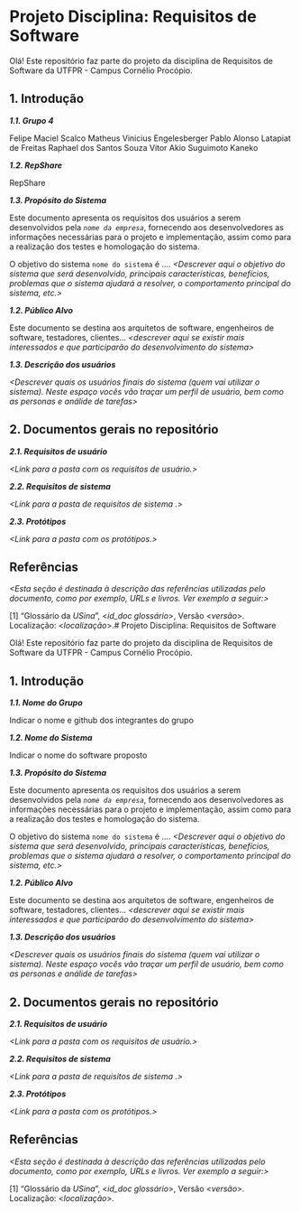 
# Projeto Disciplina: Requisitos de Software

[](https://github.com/RepShare-Ltda/requisitos-software#projeto-disciplina-requisitos-de-software)

Olá! Este repositório faz parte do projeto da disciplina de Requisitos de Software da UTFPR - Campus Cornélio Procópio.

## 1. Introdução

[](https://github.com/RepShare-Ltda/requisitos-software#1-introdução)

_**1.1. Grupo 4**_

Felipe Maciel Scalco
Matheus Vinicius Engelesberger
Pablo Alonso Latapiat de Freitas
Raphael dos Santos Souza
Vitor Akio Suguimoto Kaneko

_**1.2. RepShare**_

RepShare

_**1.3. Propósito do Sistema**_

Este documento apresenta os requisitos dos usuários a serem desenvolvidos pela _`nome da empresa`_, fornecendo aos desenvolvedores as informações necessárias para o projeto e implementação, assim como para a realização dos testes e homologação do sistema.

O objetivo do sistema `nome do sistema` é .... _<Descrever aqui o objetivo do sistema que será desenvolvido, principais características, benefícios, problemas que o sistema ajudará a resolver, o comportamento principal do sistema, etc.>_

_**1.2. Público Alvo**_

Este documento se destina aos arquitetos de software, engenheiros de software, testadores, clientes... _<descrever aqui se existir mais interessados e que participarão do desenvolvimento do sistema>_

_**1.3. Descrição dos usuários**_

_<Descrever quais os usuários finais do sistema (quem vai utilizar o sistema). Neste espaço vocês vão traçar um perfil de usuário, bem como as personas e análide de tarefas>_

## 2. Documentos gerais no repositório

[](https://github.com/RepShare-Ltda/requisitos-software#2-documentos-gerais-no-repositório)

_**2.1. Requisitos de usuário**_

_<Link para a pasta com os requisitos de usuário.>_

_**2.2. Requisitos de sistema**_

_<Link para a pasta de requisitos de sistema .>_

_**2.3. Protótipos**_

_<Link para a pasta com os protótipos.>_

## Referências

[](https://github.com/RepShare-Ltda/requisitos-software#referências)

_<Esta seção é destinada à descrição das referências utilizadas pelo documento, como por exemplo, URLs e livros. Ver exemplo a seguir:>_

[1] “Glossário da _USina_”, <_id_doc glossário_>, Versão <_versão_>. Localização: <_localização_>.# Projeto Disciplina: Requisitos de Software

[](https://github.com/RepShare-Ltda/requisitos-software#projeto-disciplina-requisitos-de-software)

Olá! Este repositório faz parte do projeto da disciplina de Requisitos de Software da UTFPR - Campus Cornélio Procópio.

## 1. Introdução

[](https://github.com/RepShare-Ltda/requisitos-software#1-introdução)

_**1.1. Nome do Grupo**_

Indicar o nome e github dos integrantes do grupo

_**1.2. Nome do Sistema**_

Indicar o nome do software proposto

_**1.3. Propósito do Sistema**_

Este documento apresenta os requisitos dos usuários a serem desenvolvidos pela _`nome da empresa`_, fornecendo aos desenvolvedores as informações necessárias para o projeto e implementação, assim como para a realização dos testes e homologação do sistema.

O objetivo do sistema `nome do sistema` é .... _<Descrever aqui o objetivo do sistema que será desenvolvido, principais características, benefícios, problemas que o sistema ajudará a resolver, o comportamento principal do sistema, etc.>_

_**1.2. Público Alvo**_

Este documento se destina aos arquitetos de software, engenheiros de software, testadores, clientes... _<descrever aqui se existir mais interessados e que participarão do desenvolvimento do sistema>_

_**1.3. Descrição dos usuários**_

_<Descrever quais os usuários finais do sistema (quem vai utilizar o sistema). Neste espaço vocês vão traçar um perfil de usuário, bem como as personas e análide de tarefas>_

## 2. Documentos gerais no repositório

[](https://github.com/RepShare-Ltda/requisitos-software#2-documentos-gerais-no-repositório)

_**2.1. Requisitos de usuário**_

_<Link para a pasta com os requisitos de usuário.>_

_**2.2. Requisitos de sistema**_

_<Link para a pasta de requisitos de sistema .>_

_**2.3. Protótipos**_

_<Link para a pasta com os protótipos.>_

## Referências

[](https://github.com/RepShare-Ltda/requisitos-software#referências)

_<Esta seção é destinada à descrição das referências utilizadas pelo documento, como por exemplo, URLs e livros. Ver exemplo a seguir:>_

[1] “Glossário da _USina_”, <_id_doc glossário_>, Versão <_versão_>. Localização: <_localização_>.
